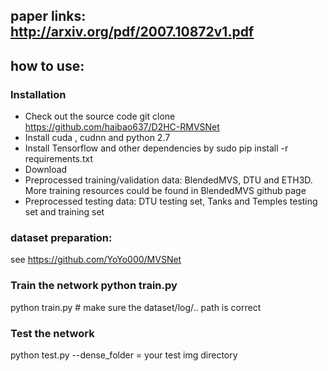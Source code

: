 ## paper links: http://arxiv.org/pdf/2007.10872v1.pdf
## how to use:
### Installation

  - Check out the source code git clone https://github.com/haibao637/D2HC-RMVSNet
  - Install cuda , cudnn  and python 2.7
  - Install Tensorflow and other dependencies by sudo pip install -r requirements.txt
  - Download
  - Preprocessed training/validation data: BlendedMVS, DTU and ETH3D. More training resources could be found in BlendedMVS github page
  - Preprocessed testing data: DTU testing set, Tanks and Temples testing set and training set

### dataset preparation:
  see https://github.com/YoYo000/MVSNet
### Train the network python train.py
  python train.py # make sure  the dataset/log/.. path is correct

### Test the network
  python test.py --dense_folder = your test img directory
